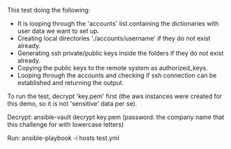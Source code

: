 This test doing the following:

- It is looping through the 'accounts' list containing the dictionaries with user data we want to set up.
- Creating local directories './accounts/username' if they do not exist already.
- Generating ssh private/public keys inside the folders if they do not exist already.
- Copying the public keys to the remote system as authorized_keys.
- Looping through the accounts and checking if ssh connection can be established and returning the output.

To run the test, decrypt 'key.pem' first (the aws instances were created for this demo, so it is not 'sensitive' data per se).

Decrypt:
  ansible-vault decrypt key.pem (password: the company name that this challenge for with lowercase letters)

Run:
  ansible-playbook -i hosts test.yml